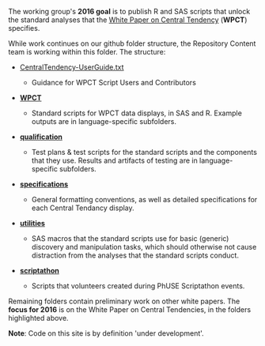 The working group's **2016 goal** is to publish R and SAS scripts that unlock the standard analyses that the [White Paper on Central Tendency](http://www.phusewiki.org/wiki/images/4/48/CSS_WhitePaper_CentralTendency_v1.0.pdf) (**WPCT**) specifies.

While work continues on our github folder structure, the Repository Content team is working within this folder. The structure:
* [CentralTendency-UserGuide.txt](https://github.com/phuse-org/phuse-scripts/blob/master/whitepapers/CentralTendency-UserGuide.txt)
  * Guidance for WPCT Script Users and Contributors
* [**WPCT**](https://github.com/phuse-org/phuse-scripts/tree/master/whitepapers/WPCT)
  * Standard scripts for WPCT data displays, in SAS and R. Example outputs are in language-specific subfolders.
* [**qualification**](https://github.com/phuse-org/phuse-scripts/tree/master/whitepapers/qualification)
  * Test plans & test scripts for the standard scripts and the components that they use. Results and artifacts of testing are in language-specific subfolders.
* [**specifications**](https://github.com/phuse-org/phuse-scripts/tree/master/whitepapers/specification)
  * General formatting conventions, as well as detailed specifications for each Central Tendancy display.
* [**utilities**](https://github.com/phuse-org/phuse-scripts/tree/master/whitepapers/utilities)
  * SAS macros that the standard scripts use for basic (generic) discovery and manipulation tasks, which should otherwise not cause distraction from the analyses that the standard scripts conduct.

* [**scriptathon**](https://github.com/phuse-org/phuse-scripts/tree/master/whitepapers/scriptathon)
  * Scripts that volunteers created during PhUSE Scriptathon events.

Remaining folders contain preliminary work on other white papers. The **focus for 2016** is on the White Paper on Central Tendencies, in the folders highlighted above.

**Note**: Code on this site is by definition 'under development'.
